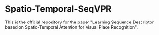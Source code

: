 # Spatio-Temporal-SeqVPR
This is the official repository for the paper "Learning Sequence Descriptor based on Spatio-Temporal Attention for Visual Place Recognition".
